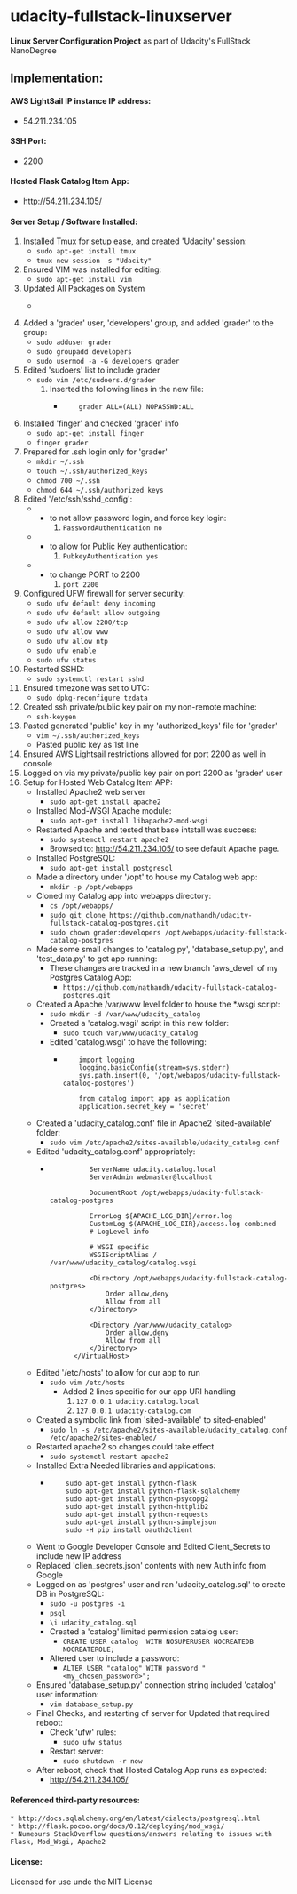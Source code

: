 # udacity-fullstack-linuxserver
**Linux Server Configuration Project** as part of Udacity's FullStack NanoDegree

## Implementation:
#### AWS LightSail IP instance IP address:
* 54.211.234.105
#### SSH Port:
* 2200
#### Hosted Flask Catalog Item App:
* http://54.211.234.105/
#### Server Setup / Software Installed:
1. Installed Tmux for setup ease, and created 'Udacity' session:
	* ``` sudo apt-get install tmux ```
	* ``` tmux new-session -s "Udacity" ```
2. Ensured VIM was installed for editing:
	* ``` sudo apt-get install vim ```
3. Updated All Packages on System
	* ``` sudo apt-get update && sudo apt-get upgrade
4. Added a 'grader' user, 'developers' group, and added 'grader' to the group:
	* ``` sudo adduser grader ```
	* ``` sudo groupadd developers ```
	* ``` sudo usermod -a -G developers grader ```
5. Edited 'sudoers' list to include grader
	* ``` sudo vim /etc/sudoers.d/grader ```
		1. Inserted the following lines in the new file:
			* ``` # User rules for Grader 
				  grader ALL=(ALL) NOPASSWD:ALL
			  ```
6. Installed 'finger' and checked 'grader' info
	* ``` sudo apt-get install finger ```
	* ``` finger grader ```
7. Prepared for .ssh login only for 'grader'
	* ``` mkdir ~/.ssh ```
	* ``` touch ~/.ssh/authorized_keys ```
	* ``` chmod 700 ~/.ssh ```
	* ``` chmod 644 ~/.ssh/authorized_keys ```
8. Edited '/etc/ssh/sshd_config':
	* - to not allow password login, and force key login:
		1. ``` PasswordAuthentication no ```
	* - to allow for Public Key authentication:
		1. ``` PubkeyAuthentication yes ```
	* - to change PORT to 2200
		1. ``` port 2200 ```
9. Configured UFW firewall for server security:
	* ``` sudo ufw default deny incoming ```
	* ``` sudo ufw default allow outgoing ```
	* ``` sudo ufw allow 2200/tcp ```
	* ``` sudo ufw allow www ```
	* ``` sudo ufw allow ntp ```
	* ``` sudo ufw enable ```
	* ``` sudo ufw status ```
10. Restarted SSHD:
	* ``` sudo systemctl restart sshd ```
11. Ensured timezone was set to UTC:
	* ``` sudo dpkg-reconfigure tzdata ```
12. Created ssh private/public key pair on my non-remote machine:
	* ``` ssh-keygen ```
13. Pasted generated 'public' key in my 'authorized_keys' file for 'grader'
	* ``` vim ~/.ssh/authorized_keys ```
	* Pasted public key as 1st line
14. Ensured AWS Lightsail restrictions allowed for port 2200 as well in console
15. Logged on via my private/public key pair on port 2200 as 'grader' user
16. Setup for Hosted Web Catalog Item APP:
	* Installed Apache2 web server
		* ``` sudo apt-get install apache2 ```
	* Installed Mod-WSGI Apache module:
		* ``` sudo apt-get install libapache2-mod-wsgi ```
	* Restarted Apache and tested that base intstall was success:
		* ``` sudo systemctl restart apache2 ```
		* Browsed to: http://54.211.234.105/ to see default Apache page.
	* Installed PostgreSQL:
		* ``` sudo apt-get install postgresql ```
	* Made a directory under '/opt' to house my Catalog web app:
		* ``` mkdir -p /opt/webapps ```
	* Cloned my Catalog app into webapps directory:
		* ``` cs /opt/webapps/ ```
		* ``` sudo git clone https://github.com/nathandh/udacity-fullstack-catalog-postgres.git ```
		* ``` sudo chown grader:developers /opt/webapps/udacity-fullstack-catalog-postgres ```
	* Made some small changes to 'catalog.py', 'database_setup.py', and 'test_data.py' to get app running:
		* These changes are tracked in a new branch 'aws_devel' of my Postgres Catalog App:
			* ``` https://github.com/nathandh/udacity-fullstack-catalog-postgres.git ```
	* Created a Apache /var/www level folder to house the *.wsgi script:
		* ``` sudo mkdir -d /var/www/udacity_catalog ```
		* Created a 'catalog.wsgi' script in this new folder:
			* ``` sudo touch var/www/udacity_catalog ```
		* Edited 'catalog.wsgi' to have the following:
			* ``` import sys
			      import logging
				  logging.basicConfig(stream=sys.stderr)
				  sys.path.insert(0, '/opt/webapps/udacity-fullstack-catalog-postgres')

				  from catalog import app as application
				  application.secret_key = 'secret'
			  ```
	* Created a 'udacity_catalog.conf' file in Apache2 'sited-available' folder:
		* ``` sudo vim /etc/apache2/sites-available/udacity_catalog.conf ```
	* Edited 'udacity_catalog.conf' appropriately:
		* ``` <VirtualHost *>
					ServerName udacity.catalog.local
					ServerAdmin webmaster@localhost

					DocumentRoot /opt/webapps/udacity-fullstack-catalog-postgres

					ErrorLog ${APACHE_LOG_DIR}/error.log
					CustomLog $(APACHE_LOG_DIR}/access.log combined
					# LogLevel info

					# WSGI specific
					WSGIScriptAlias / /var/www/udacity_catalog/catalog.wsgi

					<Directory /opt/webapps/udacity-fullstack-catalog-postgres>
						Order allow,deny
						Allow from all
					</Directory>

					<Directory /var/www/udacity_catalog>
						Order allow,deny
						Allow from all
					</Directory>
				</VirtualHost>
			```
	* Edited '/etc/hosts' to allow for our app to run
		* ``` sudo vim /etc/hosts ```
			* Added 2 lines specific for our app URI handling
				1. ``` 127.0.0.1 udacity.catalog.local ```
				2. ``` 127.0.0.1 udacity-catalog.com ```
	* Created a symbolic link from 'sited-available' to sited-enabled'
		* ``` sudo ln -s /etc/apache2/sites-available/udacity_catalog.conf /etc/apache2/sites-enabled/ ```
	* Restarted apache2 so changes could take effect
		* ``` sudo systemctl restart apache2 ```
	* Installed Extra Needed libraries and applications:
		* ``` sudo apt-get install python-pip
			  sudo apt-get install python-flask
			  sudo apt-get install python-flask-sqlalchemy
			  sudo apt-get install python-psycopg2
			  sudo apt-get install python-httplib2
			  sudo apt-get install python-requests
			  sudo apt-get install python-simplejson
			  sudo -H pip install oauth2client
		  ```
	* Went to Google Developer Console and Edited Client_Secrets to include new IP address
	* Replaced 'clien_secrets.json' contents with new Auth info from Google
	* Logged on as 'postgres' user and ran 'udacity_catalog.sql' to create DB in PostgreSQL:
		* ``` sudo -u postgres -i ```
		* ``` psql ```
		* ``` \i udacity_catalog.sql ```
		* Created a 'catalog' limited permission catalog user:
			* ``` CREATE USER catalog  WITH NOSUPERUSER NOCREATEDB NOCREATEROLE; ```
		* Altered user to include a password:
			* ``` ALTER USER "catalog" WITH password "<my_chosen_password>"; ```
	* Ensured 'database_setup.py' connection string included 'catalog' user information:
		* ``` vim database_setup.py ```
	* Final Checks, and restarting of server for Updated that required reboot:
		* Check 'ufw' rules:
			* ``` sudo ufw status ```
		* Restart server:
			* ``` sudo shutdown -r now ```
	* After reboot, check that Hosted Catalog App runs as expected:
		* http://54.211.234.105/
#### Referenced third-party resources:
	* http://docs.sqlalchemy.org/en/latest/dialects/postgresql.html
	* http://flask.pocoo.org/docs/0.12/deploying/mod_wsgi/
	* Numeours StackOverflow questions/answers relating to issues with Flask, Mod_Wsgi, Apache2
#### License:
Licensed for use unde the MIT License
